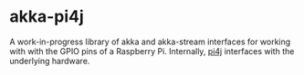 # akka-pi4j

A work-in-progress library of akka and akka-stream interfaces for working with with the GPIO pins of a Raspberry Pi.
Internally, [pi4j](https://github.com/Pi4J/pi4j) interfaces with the underlying hardware.